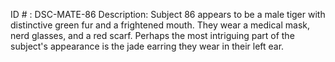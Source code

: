 ID # : DSC-MATE-86
Description: Subject 86 appears to be a male tiger with distinctive green fur and a frightened mouth. They wear a medical mask, nerd glasses, and a red scarf. Perhaps the most intriguing part of the subject's appearance is the jade earring they wear in their left ear.